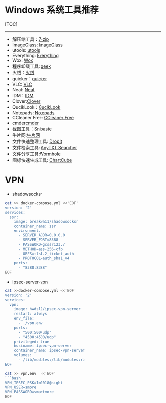 # Windows 系统工具推荐

[TOC]

---

- 解压缩工具：[7-zip](https://www.7-zip.org/)
- ImageGlass: [ImageGlass](https://github.com/d2phap/ImageGlass)
- utools: [utools](https://www.u.tools/)
- Everything: [Everything](https://www.voidtools.com/)
- Wox: [Wox](http://www.wox.one/)
- 程序卸载工具: [geek](https://geekuninstaller.com/)
- 火绒：[火绒](https://www.huorong.cn/)
- quicker：[quicker](http://getquicker.net/)
- VLC: [VLC](https://github.com/videolan/vlc)
- Neat: [Neat](https://github.com/thoughtbot/neat)
- IDM：[IDM]()
- Clover:[Clover](https://clover.en.softonic.com/)
- QucikLook：[QucikLook]()
- Notepads: [Notepads](https://github.com/0x7c13/Notepads/releases)
- CCleaner Free: [CCleaner Free]()
- cmder[cmder](https://cmder.net/)
- 截图工具：[Snipaste](https://www.snipaste.com/)
- 牛片网:[牛片网](https://www.6pian.cn/)
- 文件快速整理工具: [DropIt](http://www.dropitproject.com/)
- 文件检索工具: [AnyTXT Searcher](https://anytxt.net/)
- 文件分享工具:[Wormhole](https://wormhole.app/)
- 图标快速生成工具: [ChartCube](https://chartcube.alipay.com/)

# VPN
- shadowsocksr
```bash
cat >> docker-compose.yml <<'EOF'
version: '2'
services:
  ssr:
    image: breakwa11/shadowsocksr
    container_name: ssr
    environment:
      - SERVER_ADDR=0.0.0.0
      - SERVER_PORT=8388
      - PASSWORD=gcssr123./
      - METHOD=aes-256-cfb
      - OBFS=tls1.2_ticket_auth
      - PROTOCOL=auth_sha1_v4
    ports:
      - "8388:8388"
EOF
```
- ipsec-server-vpn

```bash
cat >>docker-compose.yml <<'EOF'
version: '2'
services:
  vpn:
    image: hwdsl2/ipsec-vpn-server
    restart: always
    env_file:
      - ./vpn.env
    ports:
      - "500:500/udp"
      - "4500:4500/udp"
    privileged: true
    hostname: ipsec-vpn-server
    container_name: ipsec-vpn-server
    volumes:
      - /lib/modules:/lib/modules:ro
EOF 
```
```bash
cat >> vpn.env  <<'EOF'
```bash 
VPN_IPSEC_PSK=Im2018@sight
VPN_USER=smore
VPN_PASSWORD=smartmore
EOF
```
